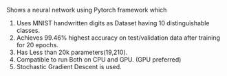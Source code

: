 Shows a neural network using Pytorch framework which 

1. Uses MNIST handwritten digits as Dataset having 10 distinguishable classes.
2. Achieves 99.46% highest accuracy on test/validation data after training for 20 epochs.
3. Has Less than 20k parameters(19,210).
4. Compatible to run Both on CPU and GPU. (GPU preferred)
5. Stochastic Gradient Descent is used.
